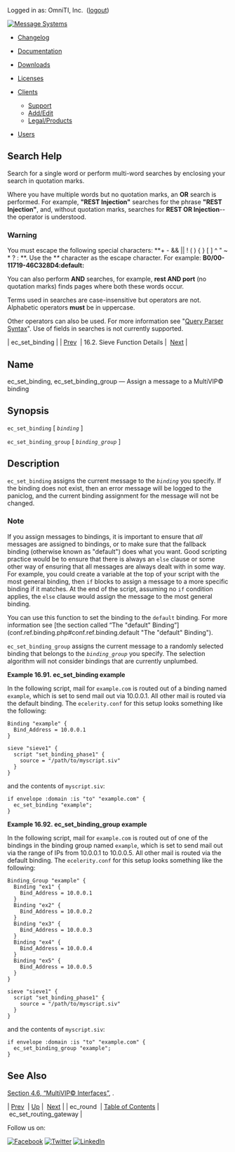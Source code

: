 Logged in as: OmniTI, Inc.  ([logout](https://support.messagesystems.com/logout.php))

[![Message Systems](https://support.messagesystems.com/images/ms-white205.png)](https://support.messagesystems.com/start.php) 

*   [Changelog](https://support.messagesystems.com/start.php?show=changelog)
*   [Documentation](https://support.messagesystems.com/docs/)
*   [Downloads](https://support.messagesystems.com/start.php)

*   [Licenses](https://support.messagesystems.com/license_summary.php)
*   <a href="">Clients</a>
    *   [Support](https://support.messagesystems.com/cs.php)
    *   [Add/Edit](https://support.messagesystems.com/edit_client.php)
    *   [Legal/Products](https://support.messagesystems.com/edit_products.php)
*   [Users](https://support.messagesystems.com/edit_customer.php)

## Search Help

Search for a single word or perform multi-word searches by enclosing your search in quotation marks.

Where you have multiple words but no quotation marks, an **OR** search is performed. For example, **"REST Injection"** searches for the phrase **"REST Injection"**, and, without quotation marks, searches for **REST OR Injection**--the operator is understood.

### Warning

You must escape the following special characters: **+ - && || ! ( ) { } [ ] ^ " ~ * ? : \**. Use the **\** character as the escape character. For example: **B0/00-11719-46C328D4\:default\:**

You can also perform **AND** searches, for example, **rest AND port** (no quotation marks) finds pages where both these words occur.

Terms used in searches are case-insensitive but operators are not. Alphabetic operators **must** be in uppercase.

Other operators can also be used. For more information see "[Query Parser Syntax](https://lucene.apache.org/core/old_versioned_docs/versions/3_0_0/queryparsersyntax.html)". Use of fields in searches is not currently supported.

| ec_set_binding |
| [Prev](sieve.ref.ec_round.php)  | 16.2. Sieve Function Details |  [Next](sieve.ref.ec_set_routing_gateway.php) |

<a name="sieve.ref.ec_set_binding"></a>
## Name

ec_set_binding, ec_set_binding_group — Assign a message to a MultiVIP© binding

## Synopsis

`ec_set_binding` [ *`binding`* ]

`ec_set_binding_group` [ *`binding_group`* ]

<a name="idp30494512"></a>
## Description

`ec_set_binding` assigns the current message to the *`binding`* you specify. If the binding does not exist, then an error message will be logged to the paniclog, and the current binding assignment for the message will not be changed.

### Note

If you assign messages to bindings, it is important to ensure that *all* messages are assigned to bindings, or to make sure that the fallback binding (otherwise known as "default") does what you want. Good scripting practice would be to ensure that there is always an `else` clause or some other way of ensuring that all messages are always dealt with in some way. For example, you could create a variable at the top of your script with the most general binding, then `if` blocks to assign a message to a more specific binding if it matches. At the end of the script, assuming no `if` condition applies, the `else` clause would assign the message to the most general binding.

You can use this function to set the binding to the `default` binding. For more information see [the section called “The "default" Binding”](conf.ref.binding.php#conf.ref.binding.default "The "default" Binding").

`ec_set_binding_group` assigns the current message to a randomly selected binding that belongs to the *`binding_group`* you specify. The selection algorithm will not consider bindings that are currently unplumbed.

<a name="example.ec_set_binding"></a>

**Example 16.91. ec_set_binding example**

In the following script, mail for `example.com` is routed out of a binding named `example`, which is set to send mail out via 10.0.0.1\. All other mail is routed via the default binding. The `ecelerity.conf` for this setup looks something like the following:

```
Binding "example" {
  Bind_Address = 10.0.0.1
}

sieve "sieve1" {
  script "set_binding_phase1" {
    source = "/path/to/myscript.siv"
  }
}
```

and the contents of `myscript.siv`:

```
if envelope :domain :is "to" "example.com" {
  ec_set_binding "example";
}
```

<a name="example.ec_set_binding_group"></a>

**Example 16.92. ec_set_binding_group example**

In the following script, mail for `example.com` is routed out of one of the bindings in the binding group named `example`, which is set to send mail out via the range of IPs from 10.0.0.1 to 10.0.0.5\. All other mail is routed via the default binding. The `ecelerity.conf` for this setup looks something like the following:

```
Binding_Group "example" {
  Binding "ex1" {
    Bind_Address = 10.0.0.1
  }
  Binding "ex2" {
    Bind_Address = 10.0.0.2
  }
  Binding "ex3" {
    Bind_Address = 10.0.0.3
  }
  Binding "ex4" {
    Bind_Address = 10.0.0.4
  }
  Binding "ex5" {
    Bind_Address = 10.0.0.5
  }
}

sieve "sieve1" {
  script "set_binding_phase1" {
    source = "/path/to/myscript.siv"
  }
}
```

and the contents of `myscript.siv`:

```
if envelope :domain :is "to" "example.com" {
  ec_set_binding_group "example";
}
```

<a name="idp30517344"></a>
## See Also

[Section 4.6, “MultiVIP© Interfaces”](operations.multivip.php "4.6. MultiVIP© Interfaces"), .

| [Prev](sieve.ref.ec_round.php)  | [Up](sieve.ref.files.php) |  [Next](sieve.ref.ec_set_routing_gateway.php) |
| ec_round  | [Table of Contents](index.php) |  ec_set_routing_gateway |

Follow us on:

[![Facebook](https://support.messagesystems.com/images/icon-facebook.png)](http://www.facebook.com/messagesystems) [![Twitter](https://support.messagesystems.com/images/icon-twitter.png)](http://twitter.com/#!/MessageSystems) [![LinkedIn](https://support.messagesystems.com/images/icon-linkedin.png)](http://www.linkedin.com/company/message-systems)